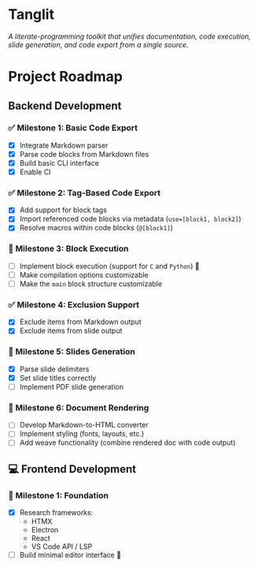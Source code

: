# Tanglit  
*A literate-programming toolkit that unifies documentation, code execution, slide generation, and code export from a single source.*

# Project Roadmap

## Backend Development

### ✅ Milestone 1: Basic Code Export
- [x] Integrate Markdown parser  
- [x] Parse code blocks from Markdown files  
- [x] Build basic CLI interface  
- [x] Enable CI  

### ✅ Milestone 2: Tag-Based Code Export
- [x] Add support for block tags  
- [x] Import referenced code blocks via metadata (`use=[block1, block2]`)  
- [x] Resolve macros within code blocks (`@[block1]`)  

### 🚧 Milestone 3: Block Execution
- [ ] Implement block execution (support for `C` and `Python`) 🔨  
- [ ] Make compilation options customizable  
- [ ] Make the `main` block structure customizable  

### ✅ Milestone 4: Exclusion Support
- [x] Exclude items from Markdown output  
- [x] Exclude items from slide output  

### 🧩 Milestone 5: Slides Generation
- [x] Parse slide delimiters  
- [x] Set slide titles correctly  
- [ ] Implement PDF slide generation  

### 🎨 Milestone 6: Document Rendering
- [ ] Develop Markdown-to-HTML converter  
- [ ] Implement styling (fonts, layouts, etc.)  
- [ ] Add weave functionality (combine rendered doc with code output)  

## 💻 Frontend Development

### 🚧 Milestone 1: Foundation
- [x] Research frameworks:
  - HTMX  
  - Electron  
  - React  
  - VS Code API / LSP  
- [ ] Build minimal editor interface 🔨  
